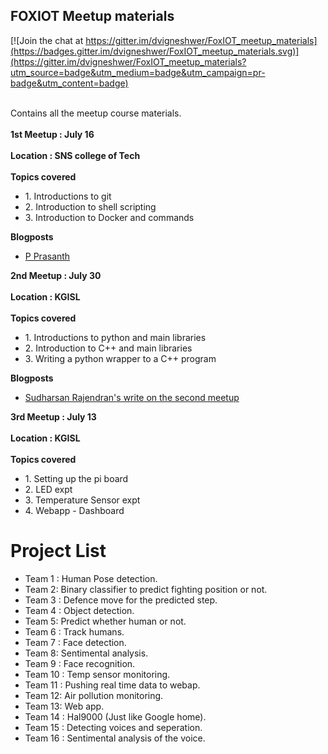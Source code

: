 <h2>FOXIOT Meetup materials</h2>


[![Join the chat at https://gitter.im/dvigneshwer/FoxIOT_meetup_materials](https://badges.gitter.im/dvigneshwer/FoxIOT_meetup_materials.svg)](https://gitter.im/dvigneshwer/FoxIOT_meetup_materials?utm_source=badge&utm_medium=badge&utm_campaign=pr-badge&utm_content=badge)
<br><br>
<p>
Contains all the meetup course materials.
<br><br>
<strong>1st Meetup : July 16 </strong>
<br><br>
<strong>Location : SNS college of Tech </strong>
<br><br>
<strong>Topics covered </strong>
<ul>
<li>1. Introductions to git</li>
<li>2. Introduction to shell scripting</li>
<li>3. Introduction to Docker and commands</li>
</ul>
<strong>Blogposts</strong>
<ul>
<li><a href="http://foxprasanth.github.io/events/2016/07/16/MozTN-IoTmeetup1/">P Prasanth</a></li>
</ul>
<strong>2nd Meetup : July 30 </strong>
<br><br>
<strong>Location : KGISL </strong>
<br><br>
<strong>Topics covered </strong>
<ul>
<li>1. Introductions to python and main libraries</li>
<li>2. Introduction to C++ and main libraries</li>
<li>3. Writing a python wrapper to a C++ program</li>
</ul>
<strong>Blogposts</strong>
<ul>
<li><a href="http://bit.ly/foxiot2">Sudharsan Rajendran's write on the second meetup</a></li>
</ul>

<strong>3rd Meetup : July 13 </strong>
<br><br>
<strong>Location : KGISL </strong>
<br><br>
<strong>Topics covered </strong>
<ul>
<li>1. Setting up the pi board</li>
<li>2. LED expt</li>
<li>3. Temperature Sensor expt</li>
<li>4. Webapp - Dashboard
 </li>
</ul>

</p>
<h1> Project List </h1>
<ul>
<li>Team 1 : Human Pose detection.</li>
<li>Team 2: Binary classifier to predict fighting position or not.</li>
<li>Team 3 : Defence move for the predicted step.</li>
<li>Team 4 : Object detection.</li>
<li>Team 5: Predict whether human or not.</li>
<li>Team 6 : Track humans.</li>
<li>Team 7 : Face detection.</li>
<li>Team 8: Sentimental analysis.</li>
<li>Team 9 : Face recognition.</li>
<li>Team 10 : Temp sensor monitoring.</li>
<li>Team 11 : Pushing real time data to webap.</li>
<li>Team 12: Air pollution monitoring.</li>
<li>Team 13: Web app.</li>
<li>Team 14 : Hal9000 (Just like Google home).</li>
<li>Team 15 : Detecting voices and seperation.</li>
<li>Team 16 : Sentimental analysis of the voice.</li>
</ul>


